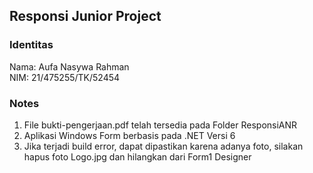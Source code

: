 ## Responsi Junior Project

### Identitas
Nama: Aufa Nasywa Rahman <br>
NIM: 21/475255/TK/52454

### Notes
1. File bukti-pengerjaan.pdf telah tersedia pada Folder ResponsiANR
2. Aplikasi Windows Form berbasis pada .NET Versi 6
3. Jika terjadi build error, dapat dipastikan karena adanya foto, silakan hapus foto Logo.jpg dan hilangkan dari Form1 Designer
